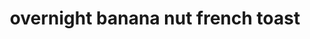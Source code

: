 ---
id: 5d193908c3684f0014681227
servings: 8-12
notes:
directions: 'spray 13x9-inch (3-quart) glass baking dish with cooking spray.
in large bowl
 stir brown sugar
 butter
 and walnuts until smooth. gently stir in bananas. spoon mixture into baking dish.
2
arrange bread on banana mixture.
3
in medium bowl
 beat eggs
 milk
 cinnamon
 nutmeg and vanilla with wire whisk until well blended. pour over bread. cover tightly; refrigerate at least 1 hour or overnight.
4
heat oven to 350°f. uncover; bake 50 to 55 minutes or until knife inserted in center comes out clean. cool 10 minutes.
 serve portions upside down
 spooning sauce from bottom of dish over each serving. sprinkle with whip cream.'
ingredients: '1 cups packed brown sugar
1/2 cup butter or margarine
 melted
1/2 cup chopped walnuts
4 medium bananas
 sliced
1 loaf (about 1 lb) french bread
 cubed
6 large eggs
2 cups milk
2 teaspoon vanilla
2 teaspoon cinnamon
1/2 teaspoon nutmeg
whip cream (optional)
'
rating: 4
ease: easy

category: breakfast
href: 'https: //www.bettycrocker.com/recipes/upside-down-banana-walnut-french-toast/4150e6fd-f9de-4ede-bf60-6a3fa6e53355'
totalTime:
cookTime: 1 hour
prepTime: 20 minutes
title: overnight banana nut french toast
path: /overnight-banana-nut-french-toast
---